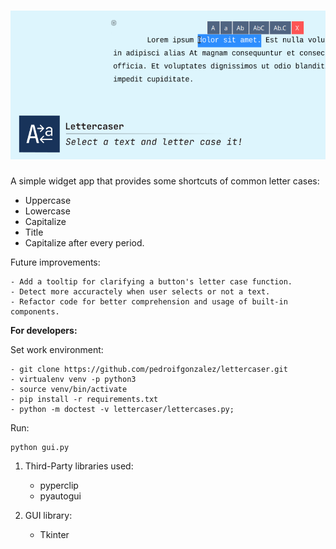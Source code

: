 # ![Alt](https://github.com/pedroifgonzalez/lettercaser/blob/master/design/social_preview.png)

A simple widget app that provides some shortcuts of common letter cases:

- Uppercase
- Lowercase
- Capitalize
- Title
- Capitalize after every period.

Future improvements:

    - Add a tooltip for clarifying a button's letter case function.
    - Detect more accuractely when user selects or not a text.
    - Refactor code for better comprehension and usage of built-in components.

**For developers:**

Set work environment:

    - git clone https://github.com/pedroifgonzalez/lettercaser.git
    - virtualenv venv -p python3
    - source venv/bin/activate
    - pip install -r requirements.txt
    - python -m doctest -v lettercaser/lettercases.py; 

Run:

    python gui.py

1. Third-Party libraries used:
    - pyperclip
    - pyautogui

2. GUI library:
    - Tkinter
